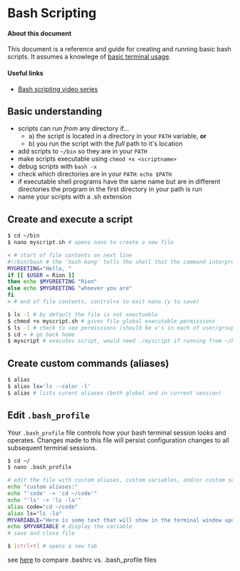 # Bash Scripting

#### About this document
This document is a reference and guide for creating and running basic bash scripts.  It assumes a knowlege of [basic terminal usage](https://github.com/riongull/notes/blob/master/terminal_notes.md).

#### Useful links
* [Bash scripting video series](https://www.youtube.com/watch?v=Djgrtlv4cng)  


## Basic understanding
* scripts can run *from* any directory if...
  * a) the script is located in a directory in your `PATH` variable, __or__
  * b) you run the script with the *full* path to it's location
* add scripts to `~/bin` so they are in your `PATH`
* make scripts executable using `chmod +x <scriptname>`
* debug scripts with `bash -x`
* check which directories are in your `PATH`: `echo $PATH`
* if executable shell programs have the same name but are in different directories the program in the first directory in your path is run
* name your scripts with a .sh extension

## Create and execute a script
``` sh
$ cd ~/bin
$ nano myscript.sh # opens nano to create a new file

< # start of file contents on next line
#!/bin/bash # the 'hash-bang' tells the shell that the command interpreter should be 'bash' (execute using the program found at /bin/bash)
MYGREETING="Hello, "
if [[ $USER = Rion ]]
then echo $MYGREETING "Rion"
else echo $MYGREETING "whoever you are"
fi
> # end of file contents, control+x to exit nano (y to save)

$ ls -l # by default the file is not exectuable
$ chmod +x myscript.sh # gives file global executable permissions
$ ls -l # check to see permissions (should be x's in each of user/group/everyone fields now)
$ cd ~ # go back home
$ myscript # executes script, would need ./myscript if running from ~/bin
```

## Create custom commands (aliases)
``` sh
$ alias
$ alias ls='ls --color -l'
$ alias # lists curent aliases (both global and in current session)
```

## Edit `.bash_profile`
Your `.bash_profile` file controls how your bash terminal session looks and operates.  Changes made to this file will persist configuration changes to all subsequent terminal sessions.

``` sh
$ cd ~/
$ nano .bash_profile

# edit the file with custom aliases, custom variables, and/or custom scrips, for example
echo "custom aliases:"
echo "'code' -> 'cd ~/code'"
echo "'ls' -> 'ls -la'"
alias code="cd ~/code"
alias ls="ls -la"
MYVARIABLE="Here is some text that will show in the terminal window upon open"
echo $MYVARIABLE # display the variable
# save and close file

$ [ctrl+t] # opens a new tab
```
see [here](http://www.joshstaiger.org/archives/2005/07/bash_profile_vs.html) to compare .bashrc vs. .bash_profile files

